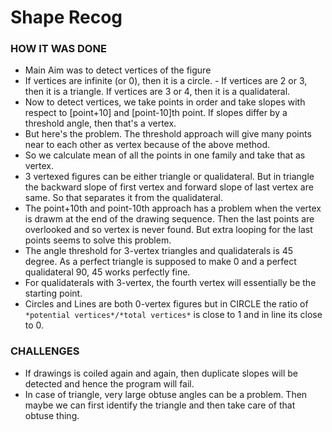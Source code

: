 # Shape Recog

### HOW IT WAS DONE

* Main Aim was to detect vertices of the figure
* If vertices are infinite (or 0), then it is a circle. - If vertices are 2 or 3, then it is a triangle. If vertices are 3 or 4, then it is a qualidateral.
* Now to detect vertices, we take points in order and take slopes with respect to [point+10] and [point-10]th point. If slopes differ by a threshold angle, then that's a vertex.
* But here's the problem. The threshold approach will give many points near to each other as vertex because of the above method.
* So we calculate mean of all the points in one family and take that as vertex.
* 3 vertexed figures can be either triangle or qualidateral. But in triangle the backward slope of first vertex and forward slope of last vertex are same. So that separates 
 it from the qualidateral.
* The point+10th and point-10th approach has a problem when the vertex is drawm at the end of the drawing sequence. Then the last points are overlooked and so vertex is never found. But extra looping for the last points seems to solve this problem.
* The angle threshold for 3-vertex triangles and qualidaterals is 45 degree. As a perfect triangle is supposed to make 0 and a perfect qualidateral 90, 45 works perfectly fine.
* For qualidaterals with 3-vertex, the fourth vertex will essentially be the starting point.
* Circles and Lines are both 0-vertex figures but in CIRCLE the ratio of `*potential vertices*/*total vertices*` is close to 1 and in line its close to 0.

### CHALLENGES

* If drawings is coiled again and again, then duplicate slopes will be detected and hence the program will fail.
* In case of triangle, very large obtuse angles can be a problem. Then maybe we can first identify the triangle and then take care of that obtuse thing.